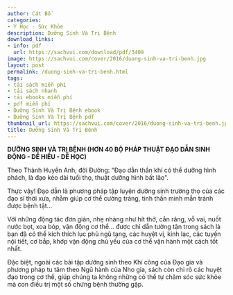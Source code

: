 ```yaml
---
author: Cát Bố
categories:
- Y Học - Sức Khỏe
description: Dưỡng Sinh Và Trị Bệnh
download_links:
- info: pdf
  url: https://sachvui.com/download/pdf/3409
image: https://sachvui.com/cover/2016/duong-sinh-va-tri-benh.jpg
layout: post
permalink: /duong-sinh-va-tri-benh.html
tags:
- tải sách miễn phí
- tải sách nhanh
- tải ebooks miễn phí
- pdf miễn phí
- Dưỡng Sinh Và Trị Bệnh ebook
- Dưỡng Sinh Và Trị Bệnh pdf
thumbnail_url: https://sachvui.com/cover/2016/duong-sinh-va-tri-benh.jpg
title: Dưỡng Sinh Và Trị Bệnh
---
```


 <div class="item-desc text-justify"> <p><strong>DƯỠNG SINH VÀ TRỊ BỆNH (HƠN 40 BỘ PHÁP THUẬT ĐẠO DẪN SINH ĐỘNG - DỄ HIỂU - DỄ HỌC)</strong></p><p>Theo Thành Huyền Anh, đời Đường: "Đạo dẫn thần khí có thể dưỡng hình phách, là đạo kéo dài tuổi thọ, thuật dưỡng hình bất lão".</p><p>Thực vậy! Đạo dẫn là phương pháp tập luyện dưỡng sinh trường thọ của các đạo sĩ thời xưa, nhằm giúp cơ thể cường tráng, tinh thần minh mẫn tránh được bệnh tật...</p><p>Với những động tác đơn giản, nhẹ nhàng như hít thở, cắn răng, vỗ vai, nuốt nước bọt, xoa bóp, vận động cơ thể... được chỉ dẫn tường tận trong sách là bạn đã có thể kích thích lục phủ ngũ tạng, các huyệt vị, kinh lạc, các tuyến nội tiết, cơ bắp, khớp vận động chủ yếu của cơ thể vận hành một cách tốt nhất.</p><p>Đặc biệt, ngoài các bài tập dưỡng sinh theo Khí công của Đạo gia và phương pháp tu tâm theo Ngũ hành của Nho gia, sách còn chỉ rõ các huyệt đạo trong cơ thể, giúp chúng ta không những có thể tự chăm sóc sức khỏe mà con điều trị một số chứng bệnh thường gặp.</p> </div>
